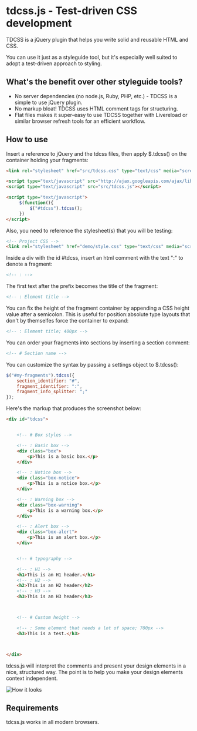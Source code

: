 tdcss.js - Test-driven CSS development
================

TDCSS is a jQuery plugin that helps you write solid and reusable HTML and CSS.

You can use it just as a styleguide tool, but it's especially well suited to adopt a test-driven approach to styling.



What's the benefit over other styleguide tools?
---
- No server dependencies (no node.js, Ruby, PHP, etc.) - TDCSS is a simple to use jQuery plugin.
- No markup bloat! TDCSS uses HTML comment tags for structuring.
- Flat files makes it super-easy to use TDCSS together with Livereload or similar browser refresh tools for an efficient workflow.


How to use
---

Insert a reference to jQuery and the tdcss files, then apply $.tdcss() on the container holding your fragments:
```html
<link rel="stylesheet" href="src/tdcss.css" type="text/css" media="screen">

<script type="text/javascript" src="http://ajax.googleapis.com/ajax/libs/jquery/1.7.2/jquery.min.js"></script>
<script type="text/javascript" src="src/tdcss.js"></script>

<script type="text/javascript">
     $(function(){
         $("#tdcss").tdcss();
     })
</script>
```

Also, you need to reference the stylesheet(s) that you will be testing:
```html
<!-- Project CSS -->
<link rel="stylesheet" href="demo/style.css" type="text/css" media="screen">
```

Inside a div with the id #tdcss, insert an html comment with the text ":" to denote a fragment:
```html
<!-- : -->
```

The first text after the prefix becomes the title of the fragment:
```html
<!-- : Element title -->
```

You can fix the height of the fragment container by appending a CSS height value after a semicolon.
This is useful for position:absolute type layouts that don't by themselfes force the container to expand:
```html
<!-- : Element title; 400px -->
```

You can order your fragments into sections by inserting a section comment:
```html
<!-- # Section name -->
```

You can customize the syntax by passing a settings object to $.tdcss():
```javascript
$("#my-fragments").tdcss({
	section_identifier: "#",
	fragment_identifier: ":",
	fragment_info_splitter: ";"
});
```

Here's the markup that produces the screenshot below:
```html
<div id="tdcss">


	<!-- # Box styles -->

	<!-- : Basic box -->
	<div class="box">
	    <p>This is a basic box.</p>
	</div>

	<!-- : Notice box -->
	<div class="box-notice">
	    <p>This is a notice box.</p>
	</div>

	<!-- : Warning box -->
	<div class="box-warning">
	    <p>This is a warning box.</p>
	</div>

	<!-- : Alert box -->
	<div class="box-alert">
	    <p>This is an alert box.</p>
	</div>


	<!-- # typography -->

	<!-- : H1 -->
	<h1>This is an H1 header.</h1>
	<!-- : H2 -->
	<h2>This is an H2 header</h2>
	<!-- : H3 -->
	<h3>This is an H3 header</h3>



	<!-- # Custom height -->

	<!-- : Some element that needs a lot of space; 700px -->
	<h3>This is a test.</h3>



</div>
```

tdcss.js will interpret the comments and present your design elements in a nice, structured way.
The point is to help you make your design elements context independent.


![How it looks](https://github.com/jakobloekke/tdcss.js/raw/master/demo/preview.png)

Requirements
---
tdcss.js works in all modern browsers.
